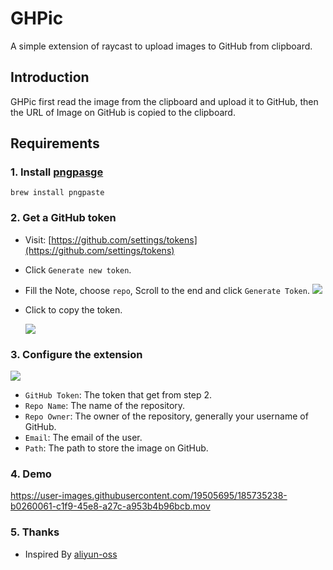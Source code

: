 # GHPic 

A simple extension of raycast to upload images to GitHub from clipboard.

## Introduction

GHPic first read the image from the clipboard and upload it to GitHub, then the URL of Image on GitHub is copied to the clipboard.

## Requirements

### 1. Install [pngpasge](https://github.com/jcsalterego/pngpaste)

```
brew install pngpaste
```

### 2. Get a GitHub token

- Visit: [https://github.com/settings/tokens](https://github.com/settings/tokens)

- Click `Generate new token`.

- Fill the Note, choose `repo`, Scroll to the end and click `Generate Token`.
  ![](https://cdn.jsdelivr.net/gh/xiangsanliu/images/img/202208201524393.png)

- Click to copy the token.

  ![](https://cdn.jsdelivr.net/gh/xiangsanliu/images/img/202208201534422.png)

### 3. Configure the extension

  ![](https://cdn.jsdelivr.net/gh/xiangsanliu/images/img/202208201535451.png)

- `GitHub Token`: The token that get from step 2.
- `Repo Name`: The name of the repository.
- `Repo Owner`: The owner of the repository, generally your username of GitHub.
- `Email`: The email of the user.
- `Path`: The path to store the image on GitHub.

### 4. Demo

https://user-images.githubusercontent.com/19505695/185735238-b0260061-c1f9-45e8-a27c-a953b4b96bcb.mov



### 5. Thanks

- Inspired By [aliyun-oss](https://github.com/raycast/extensions/blob/78b7c11594/extensions/aliyun-oss/README.md)

